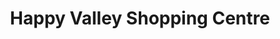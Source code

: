 ---
title: "Happy Valley Shopping Centre"
url: /happy-valley/happy-valley-shopping-centre/
shop: Einkaufszentrum
---